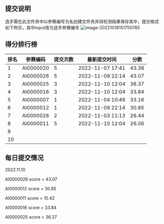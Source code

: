## 提交说明

选手需在此文件夹中以参赛编号为名创建文件夹并将检测结果保存其中，提交格式如下所示，其中input改为选手参赛编号
![image-20221018151750765](https://user-images.githubusercontent.com/69101221/196369534-511fb2f1-499d-4563-ad26-47bfb904e68c.png)

## 得分排行榜

| 排名 | 参赛编码  | 提交次数 | 最新提交时间     | 分数  |
| ---- | --------- | -------- | ---------------- | ----- |
| 1    | AI0000020 | 5        | 2022-11-07 17:41 | 43.38 |
| 2    | AI0000026 | 5       | 2022-11-09 22:14 | 43.07 |
| 3    | AI0000025 | 3        | 2022-11-10 12:04 | 36.37 |
| 4    | AI0000016 | 3        | 2022-11-10 12:04 | 33.84 |
| 5    | AI0000007 | 1        | 2022‎-11‎-‎04‎ 10:49 | 33.16 |
| 6    | AI0000012 | 1        | 2022-11-09 22:14 | 30.85 |
| 7    | AI0000028 | 2        | 2022‎-11‎-‎03‎ 11:13 | 26.44 |
| 8   | AI0000011 | 5 | 2022-11-10 12:04 | 26.06 |
| 9    |           |          |                  |       |
| 10   |           |          |                  |       |

## 每日提交情况

2022.11.10

AI0000026 score = 43.07

AI0000012 score = 30.85

AI0000011 score = 15.42

AI0000016 score = 33.84

AI0000025 score = 36.37

